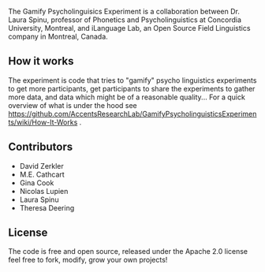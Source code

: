 The Gamify Psycholinguisics Experiment is a collaboration between Dr. Laura Spinu, professor of Phonetics and Psycholinguistics at Concordia University, Montreal, and iLanguage Lab, an Open Source Field Linguistics company in Montreal, Canada.

## How it works

The experiment is code that tries to "gamify" psycho linguistics experiments to get more participants, get participants to share the experiments to gather more data, and data which might be of a reasonable quality... For a quick overview of what is under the hood see https://github.com/AccentsResearchLab/GamifyPsycholinguisticsExperiments/wiki/How-It-Works .


## Contributors

* David Zerkler
* M.E. Cathcart
* Gina Cook
* Nicolas Lupien
* Laura Spinu
* Theresa Deering

## License

The code is free and open source, released under the Apache 2.0 license feel free to fork, modify, grow your own projects!
